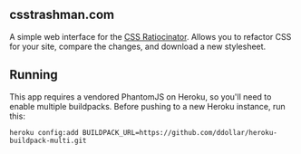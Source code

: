 ## csstrashman.com

A simple web interface for the [CSS
Ratiocinator](https://github.com/begriffs/css-ratiocinator).  Allows
you to refactor CSS for your site, compare the changes, and download
a new stylesheet.

## Running

This app requires a vendored PhantomJS on Heroku, so you'll need to
enable multiple buildpacks. Before pushing to a new Heroku instance,
run this:

    heroku config:add BUILDPACK_URL=https://github.com/ddollar/heroku-buildpack-multi.git
